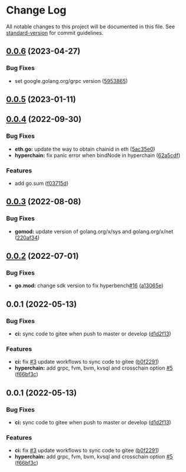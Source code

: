 # Change Log

All notable changes to this project will be documented in this file. See [standard-version](https://github.com/conventional-changelog/standard-version) for commit guidelines.

<a name="0.0.6"></a>
## [0.0.6](http://github.cn/hyperbench/hyperbench-plugins/compare/v0.0.5...v0.0.6) (2023-04-27)


### Bug Fixes

* set google.golang.org/grpc version ([5953865](http://github.cn/hyperbench/hyperbench-plugins/commits/5953865))



<a name="0.0.5"></a>
## [0.0.5](http://github.cn/hyperbench/hyperbench-plugins/compare/v0.0.4...v0.0.5) (2023-01-11)



<a name="0.0.4"></a>
## [0.0.4](http://github.cn/hyperbench/hyperbench-plugins/compare/v0.0.3...v0.0.4) (2022-09-30)


### Bug Fixes

* **eth.go:** update the way to obtain chainid in eth ([5ac35e0](http://github.cn/hyperbench/hyperbench-plugins/commits/5ac35e0))
* **hyperchain:** fix panic error when bindNode in hyperchain ([62a5cdf](http://github.cn/hyperbench/hyperbench-plugins/commits/62a5cdf))


### Features

* add go.sum ([f03715d](http://github.cn/hyperbench/hyperbench-plugins/commits/f03715d))



<a name="0.0.3"></a>
## [0.0.3](http://github.cn/hyperbench/hyperbench-plugins/compare/v0.0.2...v0.0.3) (2022-08-08)


### Bug Fixes

* **gomod:** update version of golang.org/x/sys and golang.org/x/net ([220af34](http://github.cn/hyperbench/hyperbench-plugins/commits/220af34))



<a name="0.0.2"></a>
## [0.0.2](http://github.cn/hyperbench/hyperbench-plugins/compare/v0.0.1...v0.0.2) (2022-07-01)


### Bug Fixes

* **go.mod:** change sdk version to fix hyperbench[#16](http://github.cn/hyperbench/hyperbench-plugins/issues/16) ([a13065e](http://github.cn/hyperbench/hyperbench-plugins/commits/a13065e))



<a name="0.0.1"></a>
## 0.0.1 (2022-05-13)


### Bug Fixes

* **ci:** sync code to gitee when push to master or develop ([d1d2f13](http://github.cn/hyperbench/hyperbench-plugins/commits/d1d2f13))


### Features

* **ci:** fix [#3](http://github.cn/hyperbench/hyperbench-plugins/issues/3) update workflows to sync code to gitee ([b0f2291](http://github.cn/hyperbench/hyperbench-plugins/commits/b0f2291))
* **hyperchain:** add grpc, fvm, bvm, kvsql and crosschain option [#5](http://github.cn/hyperbench/hyperbench-plugins/issues/5) ([f66bf3c](http://github.cn/hyperbench/hyperbench-plugins/commits/f66bf3c))



<a name="0.0.1"></a>
## 0.0.1 (2022-05-13)


### Bug Fixes

* **ci:** sync code to gitee when push to master or develop ([d1d2f13](http://github.cn/hyperbench/hyperbench-plugins/commits/d1d2f13))


### Features

* **ci:** fix [#3](http://github.cn/hyperbench/hyperbench-plugins/issues/3) update workflows to sync code to gitee ([b0f2291](http://github.cn/hyperbench/hyperbench-plugins/commits/b0f2291))
* **hyperchain:** add grpc, fvm, bvm, kvsql and crosschain option [#5](http://github.cn/hyperbench/hyperbench-plugins/issues/5) ([f66bf3c](http://github.cn/hyperbench/hyperbench-plugins/commits/f66bf3c))
